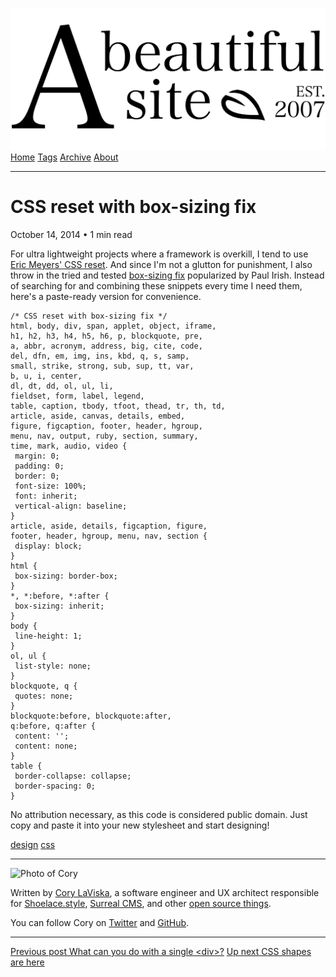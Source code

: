 <a href="../../index.html" class="header-link"><img src="../../images/logos/wordmark.svg" alt="A Beautiful Site" class="wordmark" /></a> <a href="../../index.html" class="nav-item">Home</a> <a href="../../tags/index.html" class="nav-item">Tags</a> <a href="../index.html" class="nav-item">Archive</a> <a href="../../about/index.html" class="nav-item">About</a>

------------------------------------------------------------------------

CSS reset with box-sizing fix
=============================

October 14, 2014 • 1 min read

For ultra lightweight projects where a framework is overkill, I tend to use [Eric Meyers' CSS reset](http://meyerweb.com/eric/tools/css/reset/). And since I'm not a glutton for punishment, I also throw in the tried and tested [box-sizing fix](http://www.paulirish.com/2012/box-sizing-border-box-ftw/) popularized by Paul Irish. Instead of searching for and combining these snippets every time I need them, here's a paste-ready version for convenience.

    /* CSS reset with box-sizing fix */
    html, body, div, span, applet, object, iframe,
    h1, h2, h3, h4, h5, h6, p, blockquote, pre,
    a, abbr, acronym, address, big, cite, code,
    del, dfn, em, img, ins, kbd, q, s, samp,
    small, strike, strong, sub, sup, tt, var,
    b, u, i, center,
    dl, dt, dd, ol, ul, li,
    fieldset, form, label, legend,
    table, caption, tbody, tfoot, thead, tr, th, td,
    article, aside, canvas, details, embed,
    figure, figcaption, footer, header, hgroup,
    menu, nav, output, ruby, section, summary,
    time, mark, audio, video {
     margin: 0;
     padding: 0;
     border: 0;
     font-size: 100%;
     font: inherit;
     vertical-align: baseline;
    }
    article, aside, details, figcaption, figure,
    footer, header, hgroup, menu, nav, section {
     display: block;
    }
    html {
     box-sizing: border-box;
    }
    *, *:before, *:after {
     box-sizing: inherit;
    }
    body {
     line-height: 1;
    }
    ol, ul {
     list-style: none;
    }
    blockquote, q {
     quotes: none;
    }
    blockquote:before, blockquote:after,
    q:before, q:after {
     content: '';
     content: none;
    }
    table {
     border-collapse: collapse;
     border-spacing: 0;
    }

No attribution necessary, as this code is considered public domain. Just copy and paste it into your new stylesheet and start designing!

<a href="../../tags/design/index.html" class="post-tag">design</a> <a href="../../tags/css/index.html" class="post-tag">css</a>

------------------------------------------------------------------------

<img src="http://0.gravatar.com/avatar/bf1b3b95fd5b096a3592247c29667b33?s=512" alt="Photo of Cory" class="avatar avatar-small" />

Written by [Cory LaViska](../../index-4.html), a software engineer and UX architect responsible for [Shoelace.style](https://shoelace.style/), [Surreal CMS](https://www.surrealcms.com/), and other [open source things](https://github.com/claviska).

You can follow Cory on [Twitter](https://twitter.com/bgooonz) and [GitHub](https://github.com/claviska).

------------------------------------------------------------------------

<a href="../what-can-you-do-with-a-single-div/index.html" class="post-nav-previous"><span class="small">Previous post</span> What can you do with a single &lt;div&gt;?</a> <a href="../css-shapes-are-here/index.html" class="post-nav-next"><span class="small">Up next</span> CSS shapes are here</a>
